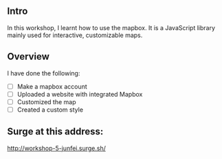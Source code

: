 ## Intro

In this workshop, I learnt how to use the mapbox. It is a JavaScript library mainly used for interactive, customizable maps.

## Overview

I have done the following:
* [ ] Make a mapbox account
* [ ] Uploaded a website with integrated Mapbox
* [ ] Customized the map
* [ ] Created a custom style

## Surge at this address:

http://workshop-5-junfei.surge.sh/
